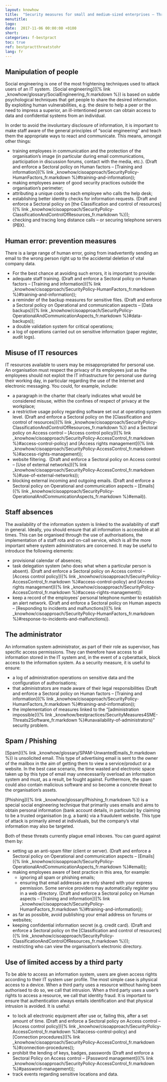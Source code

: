 ```yaml
---
layout: knowhow
title:  "Security measures for small and medium-sized enterprises – Threats to human resources"
menutitle:
logo:
date:  2017-11-06 00:00:00 +0100
short:
categories: f-bestpract
toc: true
ref: bestpractthreatstohr
lang: fr
---
```

## Manipulation of people
Social engineering is one of the most frightening techniques used to attack users of an IT system.  [Social engineering]({% link _knowhow/glossary/SocialEngineering_fr.markdown %}) is based on subtle psychological techniques that get people to share the desired information.  By exploiting human vulnerabilities, e.g. the desire to help a peer or the need to impress a superior, an ill-intentioned person can obtain access to data and confidential systems from an individual.

In order to avoid the involuntary disclosure of information, it is important to make staff aware of the general principles of “social engineering” and teach them the appropriate ways to react and communicate. This means, amongst other things:

* training employees in communication and the protection of the organisation’s image (in particular during email communications, participation in discussion forums, contact with the media, etc.). (Draft and enforce a Sectoral policy on Human factors – [Training and information]({% link _knowhow/cisoapproach/SecurityPolicy-HumanFactors_fr.markdown %}#training-and-information));
* making employees aware of good security practices outside the organisation’s perimeter;
* attributing a unique code to each employee who calls the help desk;
* establishing better identity checks for information requests. (Draft and enforce a Sectoral policy on [the Classification and control of resources]({% link _knowhow/cisoapproach/SecurityPolicy-ClassificationAndControlOfResources_fr.markdown %}));
* checking and tracing long distance calls – or securing telephone servers (PBX).

## Human error: prevention measures
There is a large range of human error, going from inadvertently sending an email to the wrong person right up to the accidental deletion of vital company data.

* For the best chance at avoiding such errors, it is important to provide:
* adequate staff training. (Draft and enforce a Sectoral policy on Human factors – [Training and information]({% link _knowhow/cisoapproach/SecurityPolicy-HumanFactors_fr.markdown %}#training-and-information));
* a reminder of the backup measures for sensitive files. (Draft and enforce a Sectoral policy on Operational and communication aspects – [Data backups]({% link _knowhow/cisoapproach/SecurityPolicy-OperationalAndCommunicationAspects_fr.markdown %}#data-backups));
* a double validation system for critical operations;
* a log of operations carried out on sensitive information (paper register, audit logs).

## Misuse of IT resources
IT resources available to users may be misappropriated for personal use.  An organisation must respect the privacy of its employees just as the employees should not exploit the IT infrastructure for personal use during their working day, in particular regarding the use of the Internet and electronic messaging. You could, for example, include:

* a paragraph in the charter that clearly indicates what would be considered misuse, within the confines of respect of privacy at the workplace;
* a restrictive usage policy regarding software set out at operating system level. (Draft and enforce a Sectoral policy on the [Classification and control of resources]({% link _knowhow/cisoapproach/SecurityPolicy-ClassificationAndControlOfResources_fr.markdown %}) and a Sectoral policy on Access control – [Access control policy]({% link _knowhow/cisoapproach/SecurityPolicy-AccessControl_fr.markdown %}#access-control-policy) and [Access rights management]({% link _knowhow/cisoapproach/SecurityPolicy-AccessControl_fr.markdown %}#access-rights-management));
* website filtering.  (Draft and enforce a Sectoral policy on Access control – [Use of external networks]({% link _knowhow/cisoapproach/SecurityPolicy-AccessControl_fr.markdown %}#use-of-external-networks));
* blocking external incoming and outgoing emails. (Draft and enforce a Sectoral policy on Operational and communication aspects – [Emails]({% link _knowhow/cisoapproach/SecurityPolicy-OperationalAndCommunicationAspects_fr.markdown %}#email)).

## Staff absences
The availability of the information system is linked to the availability of staff in general. Ideally, you should ensure that all information is accessible at all times. This can be organised through the use of authorisations, the implementation of a staff rota and on-call service, which is all the more important where system administrators are concerned. It may be useful to introduce the following elements:

* provisional calendar of absences;
* task delegation system (who does what when a particular person is absent). (Draft and enforce a Sectoral policy on Access control – [Access control policy]({% link _knowhow/cisoapproach/SecurityPolicy-AccessControl_fr.markdown %}#access-control-policy) and [Access rights management]({% link _knowhow/cisoapproach/SecurityPolicy-AccessControl_fr.markdown %}#access-rights-management));
* keep a record of the employees’ personal telephone number to establish an alert network. (Draft and enforce a Sectoral policy on Human aspects – [Responding to incidents and malfunctions]({% link _knowhow/cisoapproach/SecurityPolicy-HumanFactors_fr.markdown %}#response-to-incidents-and-malfunctions)).

## The administrator
An information system administrator, as part of their role as supervisor, has specific access permissions. They can therefore have access to all information stored in the IT system and, in the event of a cyberattack, block access to the information system. As a security measure, it is useful to ensure:

* a log of administration operations on sensitive data and the configuration of authorisations;
* that administrators are made aware of their legal responsibilities (Draft and enforce a Sectoral policy on Human factors – [Training and information]({% link _knowhow/cisoapproach/SecurityPolicy-HumanFactors_fr.markdown %}#training-and-information));
* the implementation of measures linked to the “[administration impossible]({% link _knowhow/bestpractices/SecurityMeasures4SME-Threats2Software_fr.markdown %}#unavailability-of-administrators)” security problem.

## Spam / Phishing
[Spam]({% link _knowhow/glossary/SPAM-UnwantedEmails_fr.markdown %}) is unsolicited email. This type of advertising email is sent to the owner of the mailbox in the aim of getting them to view a service/product or a website. In the best case scenario, the time wasted and electronic space taken up by this type of email may unnecessarily overload an information system and must, as a result, be fought against. Furthermore, the spam could also contain malicious software and so become a concrete threat to the organisation’s assets.

[Phishing]({% link _knowhow/glossary/Phishing_fr.markdown %}) is a special social engineering technique that primarily uses emails and aims to obtain personal information (bank account details, in particular) by claiming to be a trusted organisation (e.g. a bank) via a fraudulent website. This type of attack is primarily aimed at individuals, but the company’s vital information may also be targeted.

Both of these threats currently plague email inboxes. You can guard against them by:

* setting up an anti-spam filter (client or server). (Draft and enforce a Sectoral policy on Operational and communication aspects – [Emails]({% link _knowhow/cisoapproach/SecurityPolicy-OperationalAndCommunicationAspects_fr.markdown %}#email));
* making employees aware of best practice in this area, for example:
  * ignoring all spam or phishing emails;
  * ensuring that email addresses are only shared with your express permission. Some service providers may automatically register you in a web directory. (Draft and enforce a Sectoral policy on Human aspects – [Training and information]({% link _knowhow/cisoapproach/SecurityPolicy-HumanFactors_fr.markdown %}#training-and-information));
* as far as possible, avoid publishing your email address on forums or websites;
* keeping confidential information secret (e.g. credit card). (Draft and enforce a Sectoral policy on the [Classification and control of resources]({% link _knowhow/cisoapproach/SecurityPolicy-ClassificationAndControlOfResources_fr.markdown %}));
* restricting who can view the organisation’s electronic directory.

## Use of limited access by a third party
To be able to access an information system, users are given access rights according to their IT system user profile. The most simple case is physical access to a device. When a third party uses a resource without having been authorised to do so, we call that intrusion. When a third party uses a user’s rights to access a resource, we call that identity fraud. It is important to ensure that authentication always entails identification and that physical intrusion is avoided. It is useful:

* to lock all electronic equipment after use or, failing this, after a set amount of time. (Draft and enforce a Sectoral policy on Access control – [Access control policy]({% link _knowhow/cisoapproach/SecurityPolicy-AccessControl_fr.markdown %}#access-control-policy) and [Connection procedures]({% link _knowhow/cisoapproach/SecurityPolicy-AccessControl_fr.markdown %}#connection-procedures));
* prohibit the lending of keys, badges, passwords (Draft and enforce a Sectoral Policy on Access control – [Password management]({% link _knowhow/cisoapproach/SecurityPolicy-AccessControl_fr.markdown %}#password-management));
* track events regarding sensitive locations and data.
